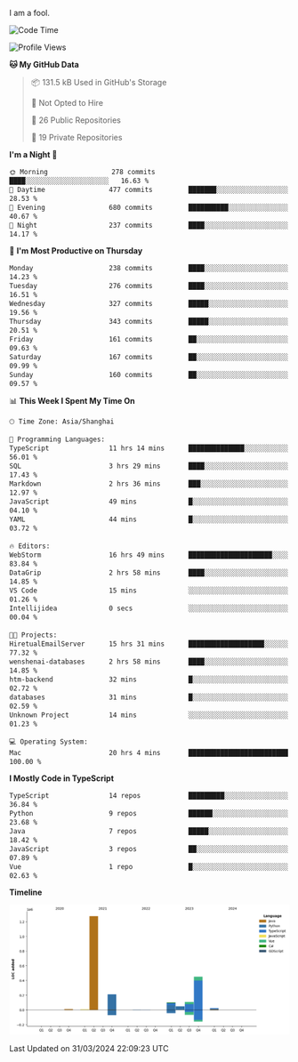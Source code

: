 I am a fool.

<!--START_SECTION:waka-->
![Code Time](http://img.shields.io/badge/Code%20Time-1%2C292%20hrs%2030%20mins-blue)

![Profile Views](http://img.shields.io/badge/Profile%20Views-0-blue)

**🐱 My GitHub Data** 

> 📦 131.5 kB Used in GitHub's Storage 
 > 
> 🚫 Not Opted to Hire
 > 
> 📜 26 Public Repositories 
 > 
> 🔑 19 Private Repositories 
 > 
**I'm a Night 🦉** 

```text
🌞 Morning                278 commits         ████░░░░░░░░░░░░░░░░░░░░░   16.63 % 
🌆 Daytime                477 commits         ███████░░░░░░░░░░░░░░░░░░   28.53 % 
🌃 Evening                680 commits         ██████████░░░░░░░░░░░░░░░   40.67 % 
🌙 Night                  237 commits         ████░░░░░░░░░░░░░░░░░░░░░   14.17 % 
```
📅 **I'm Most Productive on Thursday** 

```text
Monday                   238 commits         ████░░░░░░░░░░░░░░░░░░░░░   14.23 % 
Tuesday                  276 commits         ████░░░░░░░░░░░░░░░░░░░░░   16.51 % 
Wednesday                327 commits         █████░░░░░░░░░░░░░░░░░░░░   19.56 % 
Thursday                 343 commits         █████░░░░░░░░░░░░░░░░░░░░   20.51 % 
Friday                   161 commits         ██░░░░░░░░░░░░░░░░░░░░░░░   09.63 % 
Saturday                 167 commits         ██░░░░░░░░░░░░░░░░░░░░░░░   09.99 % 
Sunday                   160 commits         ██░░░░░░░░░░░░░░░░░░░░░░░   09.57 % 
```


📊 **This Week I Spent My Time On** 

```text
🕑︎ Time Zone: Asia/Shanghai

💬 Programming Languages: 
TypeScript               11 hrs 14 mins      ██████████████░░░░░░░░░░░   56.01 % 
SQL                      3 hrs 29 mins       ████░░░░░░░░░░░░░░░░░░░░░   17.43 % 
Markdown                 2 hrs 36 mins       ███░░░░░░░░░░░░░░░░░░░░░░   12.97 % 
JavaScript               49 mins             █░░░░░░░░░░░░░░░░░░░░░░░░   04.10 % 
YAML                     44 mins             █░░░░░░░░░░░░░░░░░░░░░░░░   03.72 % 

🔥 Editors: 
WebStorm                 16 hrs 49 mins      █████████████████████░░░░   83.84 % 
DataGrip                 2 hrs 58 mins       ████░░░░░░░░░░░░░░░░░░░░░   14.85 % 
VS Code                  15 mins             ░░░░░░░░░░░░░░░░░░░░░░░░░   01.26 % 
Intellijidea             0 secs              ░░░░░░░░░░░░░░░░░░░░░░░░░   00.04 % 

🐱‍💻 Projects: 
HiretualEmailServer      15 hrs 31 mins      ███████████████████░░░░░░   77.32 % 
wenshenai-databases      2 hrs 58 mins       ████░░░░░░░░░░░░░░░░░░░░░   14.85 % 
htm-backend              32 mins             █░░░░░░░░░░░░░░░░░░░░░░░░   02.72 % 
databases                31 mins             █░░░░░░░░░░░░░░░░░░░░░░░░   02.59 % 
Unknown Project          14 mins             ░░░░░░░░░░░░░░░░░░░░░░░░░   01.23 % 

💻 Operating System: 
Mac                      20 hrs 4 mins       █████████████████████████   100.00 % 
```

**I Mostly Code in TypeScript** 

```text
TypeScript               14 repos            █████████░░░░░░░░░░░░░░░░   36.84 % 
Python                   9 repos             ██████░░░░░░░░░░░░░░░░░░░   23.68 % 
Java                     7 repos             █████░░░░░░░░░░░░░░░░░░░░   18.42 % 
JavaScript               3 repos             ██░░░░░░░░░░░░░░░░░░░░░░░   07.89 % 
Vue                      1 repo              █░░░░░░░░░░░░░░░░░░░░░░░░   02.63 % 
```



**Timeline**

![Lines of Code chart](https://raw.githubusercontent.com/VeejaLiu/VeejaLiu/master/assets/bar_graph.png)


 Last Updated on 31/03/2024 22:09:23 UTC
<!--END_SECTION:waka-->
